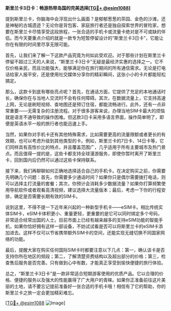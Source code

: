 **斯里兰卡3日卡：畅游热带岛国的完美选择[[TG💪+ @esim1088](https://t.me/s/esim1088)]**

提到斯里兰卡，你脑海中会浮现出什么画面？是郁郁葱葱的茶园、金色的沙滩，还是神秘的古城遗迹？无论你是背包客、家庭旅行者还是独自探索世界的冒险家，想要在斯里兰卡尽情享受这段旅程，一张合适的手机卡或流量卡绝对是不可或缺的伴侣。而今天要重点介绍的就是一款专为短暂停留设计的“斯里兰卡3日卡”，它能让你在有限的时间里尽享无限可能。

首先，让我们来了解一下这款产品究竟为何如此受欢迎。对于那些计划在斯里兰卡停留不超过三天的人来说，“斯里兰卡3日卡”无疑是最经济实惠的选择之一。它不仅价格亲民，而且功能强大，能够满足你在旅行期间的所有通信需求。无论是打电话给家人报平安，还是使用社交媒体分享你的精彩瞬间，这张小小的卡片都能轻松搞定。

那么，这款卡到底有哪些亮点呢？首先，在通话方面，它提供了充足的本地通话时长，确保你在与当地人交流时不会有任何障碍。其次，在数据流量上，它支持高速上网，无论是刷短视频、查地图还是预订住宿，都能流畅进行。此外，还有一点非常重要——无需复杂的注册流程。对于很多游客来说，办理当地SIM卡最大的烦恼就是语言不通导致的操作困难。但这款3日卡采用多语言界面，操作简单明了，即便是英语水平一般的旅行者也能迅速上手。

当然，如果你对手机卡还有其他特殊需求，比如需要更高的流量限额或者更长的有效期，也可以考虑升级到其他类型的卡。例如，斯里兰卡的7日卡、14日卡等，它们同样具有高性价比的特点，并且覆盖范围广，几乎适用于所有主要城市及热门景点。而且值得一提的是，这些卡都支持全球漫游服务，即使你暂时离开了斯里兰卡，回到国内后仍然可以通过这些卡保持联系。

接下来，我们再聊聊如何正确地选择适合自己的手机卡。在决定购买之前，你需要先明确几个问题：首先，你需要多少通话时间？如果你只是偶尔需要拨打电话，则可以选择主打流量的套餐；其次，你预计会消耗多少数据流量？如果你打算频繁使用导航软件或者观看高清视频，建议选择大流量版本；最后，考虑一下你的行程安排，确定是否需要长期有效的SIM卡。

说到这里，不得不提一下近年来兴起的一种新型手机卡——eSIM卡。相比传统实体SIM卡，eSIM卡体积更小、重量更轻，更重要的是它可以同时绑定多个号码，非常适合经常出国的人士。目前市面上已经有越来越多的支持eSIM功能的智能手机，如果你恰好拥有这样一部设备，不妨试试看是否可以将斯里兰卡的eSIM卡添加进去。这样不仅可以节省携带额外SIM卡的空间，还能实现无缝切换不同国家网络的功能。

最后，提醒大家在购买任何国际SIM卡时都要注意以下几点：第一，确认该卡是否支持你所在地区的频段；第二，了解清楚资费结构以及超出部分的价格；第三，检查售后服务是否完善。只有做到心中有数，才能真正享受到愉快便捷的旅行体验。

总之，“斯里兰卡3日卡”是一款非常适合短期游客使用的优质产品。它以合理的价格、便捷的服务以及强大的性能赢得了广大用户的青睐。如果你正准备前往这片美丽的土地，请不要忘记提前准备好一张合适的手机卡哦！相信有了它的帮助，你的斯里兰卡之旅一定会更加精彩难忘。

[[TG💪+ @esim1088](https://t.me/s/esim1088) ![Image](https://i.postimg.cc/4NQfJmqS/Snipaste-2025-05-13-00-14-12.png)]